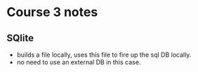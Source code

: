 # Course 3 notes

## SQlite
- builds a file locally, uses this file to fire up the sql DB locally.
- no need to use an external DB in this case.